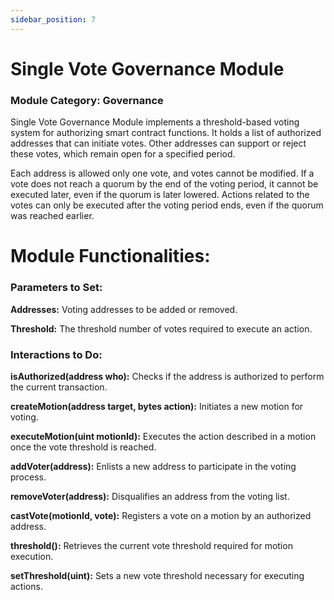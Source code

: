 ```yaml
---
sidebar_position: 7
---
```

# Single Vote Governance Module
### Module Category: Governance

Single Vote Governance Module implements a threshold-based voting system for authorizing smart contract functions. It holds a list of authorized addresses that can initiate votes. Other addresses can support or reject these votes, which remain open for a specified period. 

Each address is allowed only one vote, and votes cannot be modified. If a vote does not reach a quorum by the end of the voting period, it cannot be executed later, even if the quorum is later lowered. Actions related to the votes can only be executed after the voting period ends, even if the quorum was reached earlier.


# Module Functionalities:
### Parameters to Set:

**Addresses:** Voting addresses to be added or removed.

**Threshold:** The threshold number of votes required to execute an action.

### Interactions to Do:

**isAuthorized(address who):** Checks if the address is authorized to perform the current transaction.

**createMotion(address target, bytes action):** Initiates a new motion for voting.

**executeMotion(uint motionId):** Executes the action described in a motion once the vote threshold 
is reached.

**addVoter(address):** Enlists a new address to participate in the voting process.

**removeVoter(address):** Disqualifies an address from the voting list.

**castVote(motionId, vote):** Registers a vote on a motion by an authorized address.

**threshold():** Retrieves the current vote threshold required for motion execution.

**setThreshold(uint):** Sets a new vote threshold necessary for executing actions.

